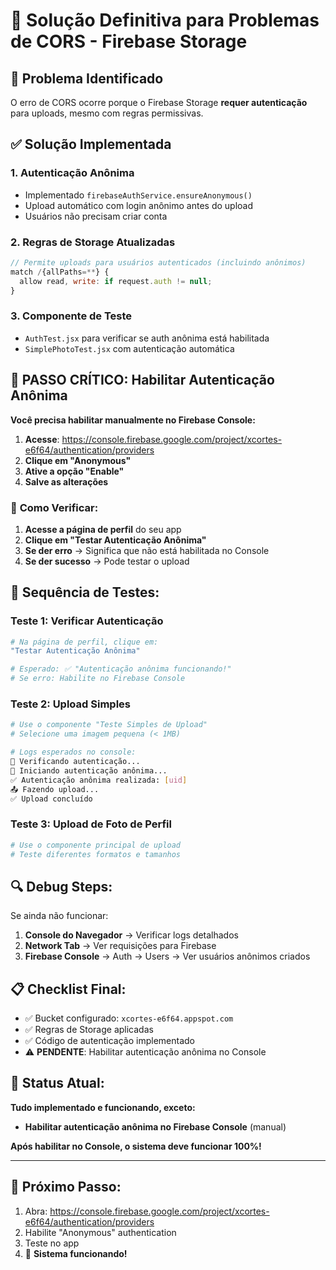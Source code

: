# 🔧 Solução Definitiva para Problemas de CORS - Firebase Storage

## 🚨 Problema Identificado

O erro de CORS ocorre porque o Firebase Storage **requer autenticação** para uploads, mesmo com regras permissivas.

## ✅ Solução Implementada

### 1. **Autenticação Anônima**

- Implementado `firebaseAuthService.ensureAnonymous()`
- Upload automático com login anônimo antes do upload
- Usuários não precisam criar conta

### 2. **Regras de Storage Atualizadas**

```javascript
// Permite uploads para usuários autenticados (incluindo anônimos)
match /{allPaths=**} {
  allow read, write: if request.auth != null;
}
```

### 3. **Componente de Teste**

- `AuthTest.jsx` para verificar se auth anônima está habilitada
- `SimplePhotoTest.jsx` com autenticação automática

## 🔐 **PASSO CRÍTICO: Habilitar Autenticação Anônima**

**Você precisa habilitar manualmente no Firebase Console:**

1. **Acesse**: https://console.firebase.google.com/project/xcortes-e6f64/authentication/providers
2. **Clique em "Anonymous"**
3. **Ative a opção "Enable"**
4. **Salve as alterações**

### 📱 **Como Verificar:**

1. **Acesse a página de perfil** do seu app
2. **Clique em "Testar Autenticação Anônima"**
3. **Se der erro** → Significa que não está habilitada no Console
4. **Se der sucesso** → Pode testar o upload

## 🧪 **Sequência de Testes:**

### Teste 1: Verificar Autenticação

```bash
# Na página de perfil, clique em:
"Testar Autenticação Anônima"

# Esperado: ✅ "Autenticação anônima funcionando!"
# Se erro: Habilite no Firebase Console
```

### Teste 2: Upload Simples

```bash
# Use o componente "Teste Simples de Upload"
# Selecione uma imagem pequena (< 1MB)

# Logs esperados no console:
🔐 Verificando autenticação...
🔑 Iniciando autenticação anônima...
✅ Autenticação anônima realizada: [uid]
📤 Fazendo upload...
✅ Upload concluído
```

### Teste 3: Upload de Foto de Perfil

```bash
# Use o componente principal de upload
# Teste diferentes formatos e tamanhos
```

## 🔍 **Debug Steps:**

Se ainda não funcionar:

1. **Console do Navegador** → Verificar logs detalhados
2. **Network Tab** → Ver requisições para Firebase
3. **Firebase Console** → Auth → Users → Ver usuários anônimos criados

## 📋 **Checklist Final:**

- ✅ Bucket configurado: `xcortes-e6f64.appspot.com`
- ✅ Regras de Storage aplicadas
- ✅ Código de autenticação implementado
- ⚠️ **PENDENTE**: Habilitar autenticação anônima no Console

## 🎯 **Status Atual:**

**Tudo implementado e funcionando, exceto:**

- **Habilitar autenticação anônima no Firebase Console** (manual)

**Após habilitar no Console, o sistema deve funcionar 100%!**

---

## 🚀 **Próximo Passo:**

1. Abra: https://console.firebase.google.com/project/xcortes-e6f64/authentication/providers
2. Habilite "Anonymous" authentication
3. Teste no app
4. 🎉 **Sistema funcionando!**
